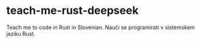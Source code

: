 # teach-me-rust-deepseek
Teach me to code in Rust in Slovenian. Nauči se programirati v sistemskem jeziku Rust.
